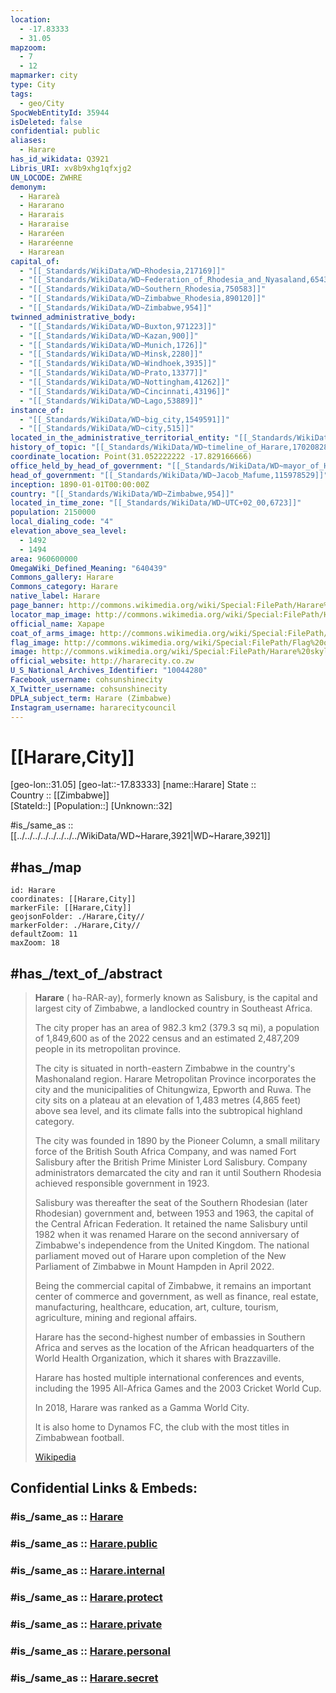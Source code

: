 ```yaml
---
location:
  - -17.83333
  - 31.05
mapzoom:
  - 7
  - 12
mapmarker: city
type: City
tags:
  - geo/City
SpocWebEntityId: 35944
isDeleted: false
confidential: public
aliases:
  - Harare
has_id_wikidata: Q3921
Libris_URI: xv8b9xhg1qfxjg2
UN_LOCODE: ZWHRE
demonym:
  - Harareà
  - Hararano
  - Hararais
  - Hararaise
  - Hararéen
  - Hararéenne
  - Hararean
capital_of:
  - "[[_Standards/WikiData/WD~Rhodesia,217169]]"
  - "[[_Standards/WikiData/WD~Federation_of_Rhodesia_and_Nyasaland,654342]]"
  - "[[_Standards/WikiData/WD~Southern_Rhodesia,750583]]"
  - "[[_Standards/WikiData/WD~Zimbabwe_Rhodesia,890120]]"
  - "[[_Standards/WikiData/WD~Zimbabwe,954]]"
twinned_administrative_body:
  - "[[_Standards/WikiData/WD~Buxton,971223]]"
  - "[[_Standards/WikiData/WD~Kazan,900]]"
  - "[[_Standards/WikiData/WD~Munich,1726]]"
  - "[[_Standards/WikiData/WD~Minsk,2280]]"
  - "[[_Standards/WikiData/WD~Windhoek,3935]]"
  - "[[_Standards/WikiData/WD~Prato,13377]]"
  - "[[_Standards/WikiData/WD~Nottingham,41262]]"
  - "[[_Standards/WikiData/WD~Cincinnati,43196]]"
  - "[[_Standards/WikiData/WD~Lago,53889]]"
instance_of:
  - "[[_Standards/WikiData/WD~big_city,1549591]]"
  - "[[_Standards/WikiData/WD~city,515]]"
located_in_the_administrative_territorial_entity: "[[_Standards/WikiData/WD~Harare_Province,16928358]]"
history_of_topic: "[[_Standards/WikiData/WD~timeline_of_Harare,17020828]]"
coordinate_location: Point(31.052222222 -17.829166666)
office_held_by_head_of_government: "[[_Standards/WikiData/WD~mayor_of_Harare,111314325]]"
head_of_government: "[[_Standards/WikiData/WD~Jacob_Mafume,115978529]]"
inception: 1890-01-01T00:00:00Z
country: "[[_Standards/WikiData/WD~Zimbabwe,954]]"
located_in_time_zone: "[[_Standards/WikiData/WD~UTC+02_00,6723]]"
population: 2150000
local_dialing_code: "4"
elevation_above_sea_level:
  - 1492
  - 1494
area: 960600000
OmegaWiki_Defined_Meaning: "640439"
Commons_gallery: Harare
Commons_category: Harare
native_label: Harare
page_banner: http://commons.wikimedia.org/wiki/Special:FilePath/Harare%20Wikivoyage%20banner.jpg
locator_map_image: http://commons.wikimedia.org/wiki/Special:FilePath/Harare%20in%20Zimbabwe%20%28adm%29.svg
official_name: Хараре
coat_of_arms_image: http://commons.wikimedia.org/wiki/Special:FilePath/Coat%20of%20arms%20of%20Harare.svg
flag_image: http://commons.wikimedia.org/wiki/Special:FilePath/Flag%20of%20Harare.svg
image: http://commons.wikimedia.org/wiki/Special:FilePath/Harare%20skyline.jpg
official_website: http://hararecity.co.zw
U_S_National_Archives_Identifier: "10044280"
Facebook_username: cohsunshinecity
X_Twitter_username: cohsunshinecity
DPLA_subject_term: Harare (Zimbabwe)
Instagram_username: hararecitycouncil
---
```


# [[Harare,City]] 

[geo-lon::31.05] 
[geo-lat::-17.83333] 
[name::Harare] 
State ::  
Country :: [[Zimbabwe]]  
[StateId::] 
[Population::] 
[Unknown::32] 

#is_/same_as :: [[../../../../../../../../WikiData/WD~Harare,3921|WD~Harare,3921]]  

## #has_/map 

```leaflet
id: Harare
coordinates: [[Harare,City]] 
markerFile: [[Harare,City]] 
geojsonFolder: ./Harare,City//
markerFolder: ./Harare,City//
defaultZoom: 11 
maxZoom: 18
```


## #has_/text_of_/abstract 

> **Harare** ( hə-RAR-ay), formerly known as Salisbury, is the capital and largest city of Zimbabwe, 
> a landlocked country in Southeast Africa. 
> 
> The city proper has an area of 982.3 km2 (379.3 sq mi), a population of 1,849,600 as of the 2022 census 
> and an estimated 2,487,209 people in its metropolitan province. 
> 
> The city is situated in north-eastern Zimbabwe in the country's Mashonaland region. 
> Harare Metropolitan Province incorporates the city and the municipalities of Chitungwiza, Epworth and Ruwa. 
> The city sits on a plateau at an elevation of 1,483 metres (4,865 feet) above sea level, 
> and its climate falls into the subtropical highland category.
>
> The city was founded in 1890 by the Pioneer Column, a small military force of the British South Africa Company, 
> and was named Fort Salisbury after the British Prime Minister Lord Salisbury. 
> Company administrators demarcated the city and ran it 
> until Southern Rhodesia achieved responsible government in 1923. 
> 
> Salisbury was thereafter the seat of the Southern Rhodesian (later Rhodesian) government 
> and, between 1953 and 1963, the capital of the Central African Federation. 
> It retained the name Salisbury until 1982 when it was renamed Harare 
> on the second anniversary of Zimbabwe's independence from the United Kingdom. 
> The national parliament moved out of Harare upon completion of 
> the New Parliament of Zimbabwe in Mount Hampden in April 2022.
>
> Being the commercial capital of Zimbabwe, it remains an important center of commerce and government, 
> as well as finance, real estate, manufacturing, healthcare, education, art, culture, tourism, agriculture, mining and regional affairs. 
> 
> Harare has the second-highest number of embassies in Southern Africa 
> and serves as the location of the African headquarters of the World Health Organization, 
> which it shares with Brazzaville.
>
> Harare has hosted multiple international conferences and events, 
> including the 1995 All-Africa Games and the 2003 Cricket World Cup. 
> 
> In 2018, Harare was ranked as a Gamma World City. 
> 
> It is also home to Dynamos FC, the club with the most titles in Zimbabwean football.
>
> [Wikipedia](https://en.wikipedia.org/wiki/Harare) 


## Confidential Links & Embeds: 

### #is_/same_as :: [Harare](/_Standards/Earth/Continent/Africa/Africa~South/Zimbabwe/Provinces~Zimbabwe/Harare/City/Harare.md) 

### #is_/same_as :: [Harare.public](/_public/Earth/Continent/Africa/Africa~South/Zimbabwe/Provinces~Zimbabwe/Harare/City/Harare.public.md) 

### #is_/same_as :: [Harare.internal](/_internal/Earth/Continent/Africa/Africa~South/Zimbabwe/Provinces~Zimbabwe/Harare/City/Harare.internal.md) 

### #is_/same_as :: [Harare.protect](/_protect/Earth/Continent/Africa/Africa~South/Zimbabwe/Provinces~Zimbabwe/Harare/City/Harare.protect.md) 

### #is_/same_as :: [Harare.private](/_private/Earth/Continent/Africa/Africa~South/Zimbabwe/Provinces~Zimbabwe/Harare/City/Harare.private.md) 

### #is_/same_as :: [Harare.personal](/_personal/Earth/Continent/Africa/Africa~South/Zimbabwe/Provinces~Zimbabwe/Harare/City/Harare.personal.md) 

### #is_/same_as :: [Harare.secret](/_secret/Earth/Continent/Africa/Africa~South/Zimbabwe/Provinces~Zimbabwe/Harare/City/Harare.secret.md)

